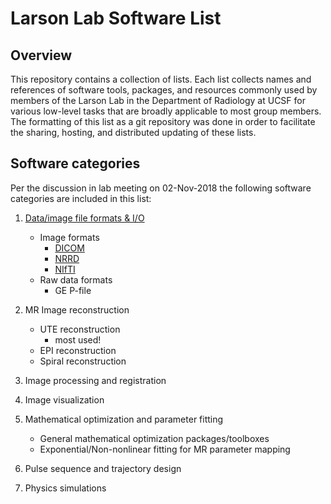# Larson Lab Software List

## Overview

This repository contains a collection of lists. Each list collects names and references of software tools, packages, and resources commonly used by members of the Larson Lab in the Department of Radiology at UCSF for various low-level tasks that are broadly applicable to most group members. The formatting of this list as a git repository was done in order to facilitate the sharing, hosting, and distributed updating of these lists.

## Software categories

Per the discussion in lab meeting on 02-Nov-2018 the following software categories are included in this list:

1. [Data/image file formats & I/O](https://github.com/LarsonLab-swlist/blob/master/01-FileFormats.md)
   * Image formats
	 * [DICOM](https://www.dicomstandard.org/)
	 * [NRRD](http://teem.sourceforge.net/nrrd/index.html)
	 * [NIfTI](https://nifti.nimh.nih.gov/)
   * Raw data formats
	 * GE P-file
	 
2. MR Image reconstruction
   * UTE reconstruction
	 * most used!
   * EPI reconstruction
   * Spiral reconstruction

3. Image processing and registration

4. Image visualization

5. Mathematical optimization and parameter fitting
   * General mathematical optimization packages/toolboxes
   * Exponential/Non-nonlinear fitting for MR parameter mapping

6. Pulse sequence and trajectory design

7. Physics simulations
